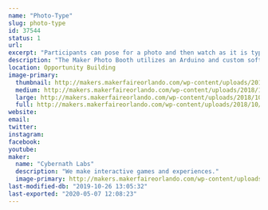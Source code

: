 ```yaml
---
name: "Photo-Type"
slug: photo-type
id: 37544
status: 1
url: 
excerpt: "Participants can pose for a photo and then watch as it is typed onto a page as ASCII Art"
description: "The Maker Photo Booth utilizes an Arduino and custom software written in NodeJS to take photos and process them."
location: Opportunity Building
image-primary:
  thumbnail: http://makers.makerfaireorlando.com/wp-content/uploads/2018/10/43354552_3843860455624087_6063347104338673664_o-150x150.jpg
  medium: http://makers.makerfaireorlando.com/wp-content/uploads/2018/10/43354552_3843860455624087_6063347104338673664_o-300x169.jpg
  large: http://makers.makerfaireorlando.com/wp-content/uploads/2018/10/43354552_3843860455624087_6063347104338673664_o-1024x576.jpg
  full: http://makers.makerfaireorlando.com/wp-content/uploads/2018/10/43354552_3843860455624087_6063347104338673664_o.jpg
website: 
email: 
twitter: 
instagram: 
facebook: 
youtube: 
maker:
  name: "Cybernath Labs"
  description: "We make interactive games and experiences."
  image-primary: http://makers.makerfaireorlando.com/wp-content/uploads/2018/08/sean-avatar.png
last-modified-db: "2019-10-26 13:05:32"
last-exported: "2020-05-07 12:08:23"
---
```

